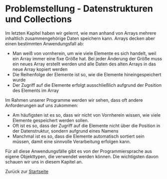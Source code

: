 # Problemstellung - Datenstrukturen und Collections

Im letzten Kapitel haben wir gelernt, wie man anhand von Arrays mehrere inhaltlich zusammengehörige Daten speichern kann. Arrays decken aber einen bestimmten Anwendungsfall ab:
- Man weiß von vornherein, um wie viele Elemente es sich handelt, weil ein Array immer eine fixe Größe hat. Bei jeder Änderung der Größe muss ein neues Array erstellt werden und alle Daten des alten Arrays in das neue Array kopiert werden
- Die Reihenfolge der Elemente ist so, wie die Elemente hineingespeichert wurde
- Der Zugriff auf die Elemente erfolgt ausschließlich aufgrund der Position des Elements im Array

Im Rahmen unserer Programme werden wir sehen, dass oft andere Anforderungen auf uns zukommen:
- Am häufigsten ist es so, dass wir nicht von Vornherein wissen, wie viele Elemente gespeichert werden sollen.
- Oft ist es so, dass der Zugriff auf die Elemente nicht über die Position in der Datenstruktur, sondern aufgrund eines Namens
- Manchmal ist es so, dass die Elemente automatisch sortiert sein müssen, damit eine sinnvolle Verarbeitung erfolgen kann.

Für all diese Anwendungsfälle gibt es von der Programmiersprache aus eigene Objekttypen, die verwendet werden können. Die wichtigsten davon schauen wir uns in diesem Kapitel an.

Zurück zur [Startseite](../README.md)
